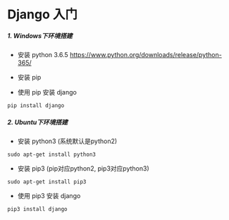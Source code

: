 # Django 入门

##### 1. Windows下环境搭建
- 安装 python 3.6.5
https://www.python.org/downloads/release/python-365/
- 安装 pip

- 使用 pip 安装 django
```shell
pip install django
```

##### 2. Ubuntu下环境搭建
- 安装 python3 (系统默认是python2)
```shell
sudo apt-get install python3
```
- 安装 pip3 (pip对应python2, pip3对应python3)
```shell
sudo apt-get install pip3
```
- 使用 pip3 安装 django
```shell
pip3 install django
```
